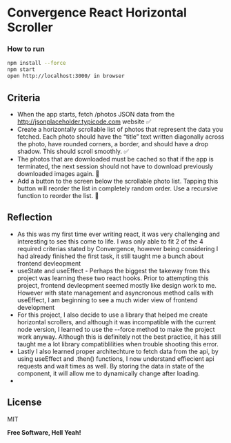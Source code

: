# Convergence React Horizontal Scroller
### How to run 
```sh
npm install --force
npm start
open http://localhost:3000/ in browser
```
## Criteria
- When the app starts, fetch /photos JSON data from the http://jsonplaceholder.typicode.com website ✅ 
- Create a horizontally scrollable list of photos that represent the data you fetched. Each photo should have the “title” text written diagonally across the photo, have rounded corners, a border, and should have a drop shadow.  This should scroll smoothly.  ✅ 
- The photos that are downloaded must be cached so that if the app is terminated, the next session should not have to download previously downloaded images again. 🚧
- Add a button to the screen below the scrollable photo list. Tapping this button will reorder the list in completely random order. Use a recursive function to reorder the list. 🚧

## Reflection
- As this was my first time ever writing react, it was very challenging and interesting to see this come to life. I was only able to fit 2 of the 4 required criterias stated by Convergence, however being considering I had already finished the first task, it still taught me a bunch about frontend devleopment
- useState and useEffect - Perhaps the biggest the takeway from this project was learning these two react hooks. Prior to attempting this project, frontend devleopment seemed mostly like design work to me. However with state management and asyncronous method calls with useEffect, I am beginning to see a much wider view of frontend development
- For this project, I also decide to use a library that helped me create horizontal scrollers, and although it was incompatible with the current node version, I learned to use the --force method to make the project work anyway. Although this is definitely not the best practice, it has still taught me a lot library compatiblilities when trouble shooting this error. 
- Lastly I also learned proper architechture to fetch data from the api, by using useEffect and .then() functions, I now understand effiecient api requests and wait times as well. By storing the data in state of the component, it will allow me to dynamically change after loading. 
- 

## License

MIT

**Free Software, Hell Yeah!**